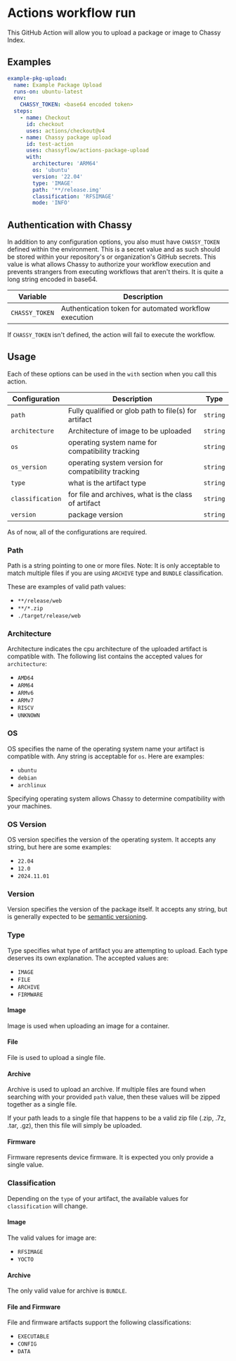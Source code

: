 # Actions workflow run

This GitHub Action will allow you to upload a package or image to Chassy Index.

## Examples

```yml
example-pkg-upload:
  name: Example Package Upload
  runs-on: ubuntu-latest
  env:
    CHASSY_TOKEN: <base64 encoded token>
  steps:
    - name: Checkout
      id: checkout
      uses: actions/checkout@v4
    - name: Chassy package upload
      id: test-action
      uses: chassyflow/actions-package-upload
      with:
        architecture: 'ARM64'
        os: 'ubuntu'
        version: '22.04'
        type: 'IMAGE'
        path: '**/release.img'
        classification: 'RFSIMAGE'
        mode: 'INFO'
```

## Authentication with Chassy

In addition to any configuration options, you also must have `CHASSY_TOKEN`
defined within the environment. This is a secret value and as such should be
stored within your repository's or organization's GitHub secrets. This value is
what allows Chassy to authorize your workflow execution and prevents strangers
from executing workflows that aren't theirs. It is quite a long string encoded
in base64.

| Variable       | Description                                           |
| -------------- | ----------------------------------------------------- |
| `CHASSY_TOKEN` | Authentication token for automated workflow execution |

If `CHASSY_TOKEN` isn't defined, the action will fail to execute the workflow.

## Usage

Each of these options can be used in the `with` section when you call this
action.

| Configuration    | Description                                          | Type     |
| ---------------- | ---------------------------------------------------- | -------- |
| `path`           | Fully qualified or glob path to file(s) for artifact | `string` |
| `architecture`   | Architecture of image to be uploaded                 | `string` |
| `os`             | operating system name for compatibility tracking     | `string` |
| `os_version`     | operating system version for compatibility tracking  | `string` |
| `type`           | what is the artifact type                            | `string` |
| `classification` | for file and archives, what is the class of artifact | `string` |
| `version`        | package version                                      | `string` |

As of now, all of the configurations are required.

### Path

Path is a string pointing to one or more files. Note: It is only acceptable to
match multiple files if you are using `ARCHIVE` type and `BUNDLE`
classification.

These are examples of valid path values:

- `**/release/web`
- `**/*.zip`
- `./target/release/web`

### Architecture

Architecture indicates the cpu architecture of the uploaded artifact is
compatible with. The following list contains the accepted values for
`architecture`:

- `AMD64`
- `ARM64`
- `ARMv6`
- `ARMv7`
- `RISCV`
- `UNKNOWN`

### OS

OS specifies the name of the operating system name your artifact is compatible
with. Any string is acceptable for `os`. Here are examples:

- `ubuntu`
- `debian`
- `archlinux`

Specifying operating system allows Chassy to determine compatibility with your
machines.

### OS Version

OS version specifies the version of the operating system. It accepts any string,
but here are some examples:

- `22.04`
- `12.0`
- `2024.11.01`

### Version

Version specifies the version of the package itself. It accepts any string, but
is generally expected to be [semantic versioning](https://semver.org/).

### Type

Type specifies what type of artifact you are attempting to upload. Each type
deserves its own explanation. The accepted values are:

- `IMAGE`
- `FILE`
- `ARCHIVE`
- `FIRMWARE`

#### Image

Image is used when uploading an image for a container.

#### File

File is used to upload a single file.

#### Archive

Archive is used to upload an archive. If multiple files are found when searching
with your provided `path` value, then these values will be zipped together as a
single file.

If your path leads to a single file that happens to be a valid zip file (.zip,
.7z, .tar, .gz), then this file will simply be uploaded.

#### Firmware

Firmware represents device firmware. It is expected you only provide a single
value.

### Classification

Depending on the `type` of your artifact, the available values for
`classification` will change.

#### Image

The valid values for image are:

- `RFSIMAGE`
- `YOCTO`

#### Archive

The only valid value for archive is `BUNDLE`.

#### File and Firmware

File and firmware artifacts support the following classifications:

- `EXECUTABLE`
- `CONFIG`
- `DATA`
